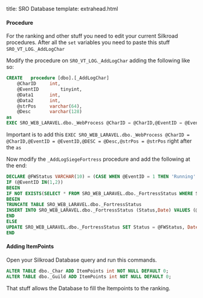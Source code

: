 title: SRO Database
template: extrahead.html


#### Procedure
For the ranking and other stuff you need to edit your current Silkroad procedures.
After all the `set` variables you need to paste this stuff
`SRO_VT_LOG`.`_AddLogChar`

Modify the procedure on `SRO_VT_LOG`.`_AddLogChar` adding the following like so:
```sql
CREATE   procedure [dbo].[_AddLogChar]
    @CharID		int,
    @EventID		tinyint,
    @Data1		int,
    @Data2		int,
    @strPos		varchar(64),
    @Desc		varchar(128)
as
EXEC SRO_WEB_LARAVEL.dbo._WebProcess @CharID = @CharID,@EventID = @EventID,@DESC = @Desc,@strPos = @strPos
```

Important is to add this `EXEC SRO_WEB_LARAVEL.dbo._WebProcess @CharID = @CharID,@EventID = @EventID,@DESC = @Desc,@strPos = @strPos` right after the `as`

Now modify the `_AddLogSiegeFortress` procedure and add the following at the end:

```sql
DECLARE @FWStatus VARCHAR(10) = (CASE WHEN @EventID = 1 THEN 'Running' WHEN @EventID = 2 THEN 'Stopped' ELSE 'Unknown' END)
IF (@EventID IN(1,2))
BEGIN
IF NOT EXISTS(SELECT * FROM SRO_WEB_LARAVEL.dbo._FortressStatus WHERE Status LIKE 'Running' OR Status LIKE 'Stopped')
BEGIN
TRUNCATE TABLE SRO_WEB_LARAVEL.dbo._FortressStatus
INSERT INTO SRO_WEB_LARAVEL.dbo._FortressStatus (Status,Date) VALUES (@FWStatus,GETDATE())
END
ELSE
UPDATE SRO_WEB_LARAVEL.dbo._FortressStatus SET Status = @FWStatus, Date = GETDATE()
END
```

#### Adding ItemPoints

Open your Silkroad Database query and run this commands.
```SQL
ALTER TABLE dbo._Char ADD ItemPoints int NOT NULL DEFAULT 0;
ALTER TABLE dbo._Guild ADD ItemPoints int NOT NULL DEFAULT 0;
```

That stuff allows the Database to fill the Itempoints to the ranking.
